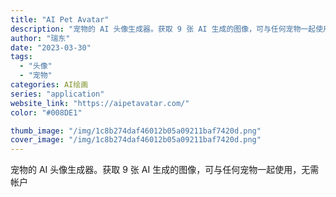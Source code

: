 ```yaml
---
title: "AI Pet Avatar"
description: "宠物的 AI 头像生成器。获取 9 张 AI 生成的图像，可与任何宠物一起使用，无需帐户"
author: "瑞东"
date: "2023-03-30"
tags:
  - "头像"
  - "宠物"
categories: AI绘画
series: "application"
website_link: "https://aipetavatar.com/"
color: "#008DE1"

thumb_image: "/img/1c8b274daf46012b05a09211baf7420d.png"
cover_image: "/img/1c8b274daf46012b05a09211baf7420d.png"
---
```


宠物的 AI 头像生成器。获取 9 张 AI 生成的图像，可与任何宠物一起使用，无需帐户